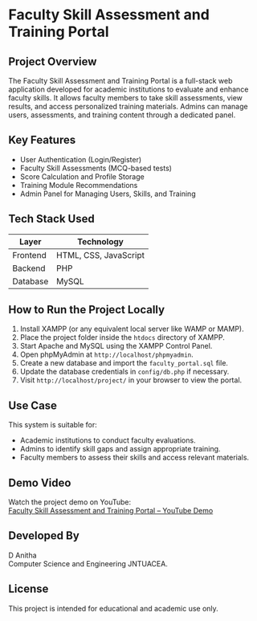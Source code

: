 # Faculty Skill Assessment and Training Portal

## Project Overview
The Faculty Skill Assessment and Training Portal is a full-stack web application developed for academic institutions to evaluate and enhance faculty skills. It allows faculty members to take skill assessments, view results, and access personalized training materials. Admins can manage users, assessments, and training content through a dedicated panel.

## Key Features
- User Authentication (Login/Register)
- Faculty Skill Assessments (MCQ-based tests)
- Score Calculation and Profile Storage
- Training Module Recommendations
- Admin Panel for Managing Users, Skills, and Training

## Tech Stack Used

| Layer        | Technology          |
|--------------|---------------------|
| Frontend     | HTML, CSS, JavaScript |
| Backend      | PHP                  |
| Database     | MySQL                |


## How to Run the Project Locally

1. Install XAMPP (or any equivalent local server like WAMP or MAMP).
2. Place the project folder inside the `htdocs` directory of XAMPP.
3. Start Apache and MySQL using the XAMPP Control Panel.
4. Open phpMyAdmin at `http://localhost/phpmyadmin`.
5. Create a new database and import the `faculty_portal.sql` file.
6. Update the database credentials in `config/db.php` if necessary.
7. Visit `http://localhost/project/` in your browser to view the portal.

## Use Case
This system is suitable for:
- Academic institutions to conduct faculty evaluations.
- Admins to identify skill gaps and assign appropriate training.
- Faculty members to assess their skills and access relevant materials.

## Demo Video
Watch the project demo on YouTube:  
[Faculty Skill Assessment and Training Portal – YouTube Demo](https://youtu.be/DEfKzQqJAyE?feature=shared)


## Developed By
D Anitha  
Computer Science and Engineering 
JNTUACEA.

## License
This project is intended for educational and academic use only.


